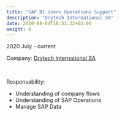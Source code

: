 ```yaml
---
title: "SAP B1 Users Operations Support"
description: "Drytech International SA"
date: 2020-08-04T16:51:32+02:00
weight: 8
---
```


2020 July - current

Company: [Drytech International SA](http://drytech.ch)

&nbsp;

Responsability:
- Understanding of company flows
- Understanding of SAP Operations
- Manage SAP Data
